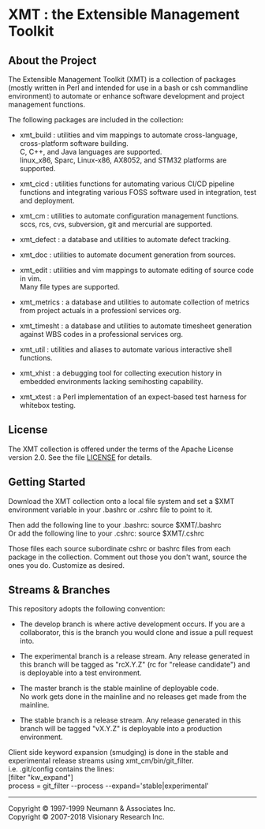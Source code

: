 # XMT : the Extensible Management Toolkit

## About the Project

The Extensible Management Toolkit (XMT) is a collection of packages
(mostly written in Perl and intended for use in a bash or csh commandline environment)
to automate or enhance software development and project management functions.

The following packages are included in the collection:
- xmt_build :
   utilities and vim mappings to automate cross-language, cross-platform software building.     
   C, C++, and Java languages are supported.     
   linux_x86, Sparc, Linux-x86, AX8052, and STM32 platforms are supported.

- xmt_cicd :
   utilities functions for automating various CI/CD pipeline functions
   and integrating various FOSS software used in integration, test and deployment.

- xmt_cm :
   utilities to automate configuration management functions.     
   sccs, rcs, cvs, subversion, git and mercurial are supported.

- xmt_defect :
   a database and utilities to automate defect tracking.

- xmt_doc :
   utilities to automate document generation from sources.

- xmt_edit :
   utilities and vim mappings to automate editing of source code in vim.     
   Many file types are supported.

- xmt_metrics :
   a database and utilities to automate collection of metrics from project actuals in a professionl services org.

- xmt_timesht :
   a database and utilities to automate timesheet generation against WBS codes in a professional services org.

- xmt_util :
   utilities and aliases to automate various interactive shell functions.

- xmt_xhist :
   a debugging tool for collecting execution history in embedded environments lacking semihosting capability.

- xmt_xtest :
   a Perl implementation of an expect-based test harness for whitebox testing.

## License

The XMT collection is offered under the terms of the Apache License version 2.0.
See the file [LICENSE](LICENSE) for details.

## Getting Started

Download the XMT collection onto a local file system and set a $XMT environment
variable in your .bashrc or .cshrc file to point to it.     

Then add the following line to your .bashrc: source $XMT/.bashrc     
Or add the following line to your .cshrc:    source $XMT/.cshrc     

Those files each source subordinate cshrc or bashrc files from each package
in the collection.  Comment out those you don't want, source the ones you
do.  Customize as desired.

## Streams & Branches
This repository adopts the following convention:     

- The develop branch is where active development occurs.  If you are a collaborator,
this is the branch you would clone and issue a pull request into.  

- The experimental branch is a release stream. Any release generated in this branch 
will be tagged as "rcX.Y.Z" (rc for "release candidate") and is deployable into 
a test environment. 

- The master branch is the stable mainline of deployable code.  
  No work gets done in the mainline and no releases get made from the mainline.  

- The stable branch is a release stream.  Any release generated in this branch 
will be tagged "vX.Y.Z" is deployable into a production environment. 
 
Client side keyword expansion (smudging) is done in the stable and experimental release
streams using xmt_cm/bin/git_filter.      
i.e. .git/config contains the lines:     
[filter "kw_expand"]       
   process = git_filter  --process --expand='stable|experimental'  


---------
Copyright &copy; 1997-1999 Neumann & Associates Inc.      
Copyright &copy; 2007-2018 Visionary Research Inc.        



